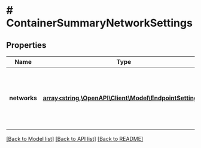 # # ContainerSummaryNetworkSettings

## Properties

Name | Type | Description | Notes
------------ | ------------- | ------------- | -------------
**networks** | [**array<string,\OpenAPI\Client\Model\EndpointSettings>**](EndpointSettings.md) | Summary of network-settings for each network the container is attached to. | [optional]

[[Back to Model list]](../../README.md#models) [[Back to API list]](../../README.md#endpoints) [[Back to README]](../../README.md)
